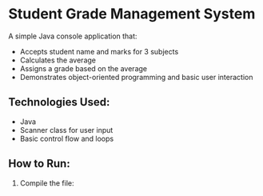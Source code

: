 # Student Grade Management System

A simple Java console application that:
- Accepts student name and marks for 3 subjects
- Calculates the average
- Assigns a grade based on the average
- Demonstrates object-oriented programming and basic user interaction

## Technologies Used:
- Java
- Scanner class for user input
- Basic control flow and loops

## How to Run:
1. Compile the file:
